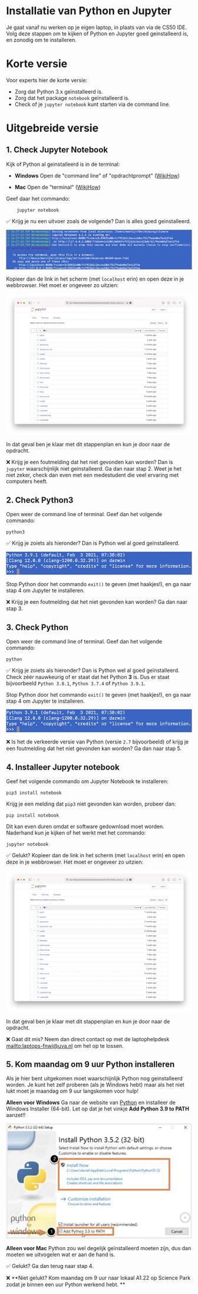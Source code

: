 # Installatie van Python en Jupyter

Je gaat vanaf nu werken op je eigen laptop, in plaats van via de CS50 IDE.
Volg deze stappen om te kijken of Python en Jupyter goed geinstalleerd is, en zonodig om te installeren.

# Korte versie

Voor experts hier de korte versie:

- Zorg dat Python 3.x geïnstalleerd is.
- Zorg dat het package `notebook` geïnstalleerd is.
- Check of je `jupyter notebook` kunt starten via de command line.

# Uitgebreide versie

## 1. Check Jupyter Notebook

Kijk of Python al geinstalleerd is in de terminal:

- **Windows**  Open de "command line" of "opdrachtprompt" ([WikiHow](https://nl.wikihow.com/De-opdrachtprompt-openen-in-Windows))

- **Mac**  Open de "terminal" ([WikiHow](https://www.wikihow.com/Open-a-Terminal-Window-in-Mac))

Geef daar het commando:

        jupyter notebook

✅ Krijg je nu een uitvoer zoals de volgende? Dan is alles goed geinstalleerd.

![](starting.png)

Kopieer dan de link in het scherm (met `localhost` erin) en open deze in je webbrowser. Het moet er ongeveer zo uitzien:

![](jupy.png)

In dat geval ben je klaar met dit stappenplan en kun je door naar de opdracht.

❌ Krijg je een foutmelding dat het niet gevonden kan worden? Dan is `jupyter` waarschijnlijk niet geinstalleerd. Ga dan naar stap 2. Weet je het niet zeker, check dan even met een medestudent die veel ervaring met computers heeft.

## 2. Check Python3

Open weer de command line of terminal. Geef dan het volgende commando:

    python3

✅ Krijg je zoiets als hieronder? Dan is Python wel al goed geïnstalleerd.

![](python.png)

Stop Python door het commando `exit()` te geven (met haakjes!), en ga naar stap 4 om Jupyter te installeren.

❌ Krijg je een foutmelding dat het niet gevonden kan worden? Ga dan naar stap 3.

## 3. Check Python

Open weer de command line of terminal. Geef dan het volgende commando:

    python

✅ Krijg je zoiets als hieronder? Dan is Python wel al goed geïnstalleerd. Check zéér nauwkeurig of er staat dat het Python **3** is. Dus er staat bijvoorbeeld `Python 3.8.1`, `Python 3.7.4` of `Python 3.9.1`.

Stop Python door het commando `exit()` te geven (met haakjes!), en ga naar stap 4 om Jupyter te installeren.

![](python.png)

❌ Is het de verkeerde versie van Python (versie `2.7` bijvoorbeeld) of krijg je een foutmelding dat het niet gevonden kan worden? Ga dan naar stap 5.

## 4. Installeer Jupyter notebook

Geef het volgende commando om Jupyter Notebook te installeren:

    pip3 install notebook

Krijg je een melding dat `pip3` niet gevonden kan worden, probeer dan:

    pip install notebook

Dit kan even duren omdat er software gedownload moet worden. Naderhand kun je kijken of het werkt met het commando:

    jupyter notebook

✅ Gelukt? Kopieer dan de link in het scherm (met `localhost` erin) en open deze in je webbrowser. Het moet er ongeveer zo uitzien:

![](jupy.png)

In dat geval ben je klaar met dit stappenplan en kun je door naar de opdracht.

❌ Gaat dit mis? Neem dan direct contact op met de laptophelpdesk <mailto:laptops-fnwi@uva.nl> om het op te lossen.

## 5. Kom maandag om 9 uur Python installeren

Als je hier bent uitgekomen moet waarschijnlijk Python nog geinstalleerd worden. Je kunt het zelf proberen (als je Windows hebt) maar als het niet lukt moet je maandag om 9 uur langskomen voor hulp!

**Alleen voor Windows** Ga naar de website van [Python](https://www.python.org/downloads/release/python-396/) en installeer de Windows Installer (64-bit). Let op dat je het vinkje **Add Python 3.9 to PATH** aanzet!!

![](path.png)

**Alleen voor Mac** Python zou wel degelijk geïnstalleerd moeten zijn, dus dan moeten we uitvogelen wat er aan de hand is.

✅ Gelukt? Ga dan terug naar stap 4.

❌ **Niet gelukt? Kom maandag om 9 uur naar lokaal A1.22 op Science Park zodat je binnen een uur Python werkend hebt.
**